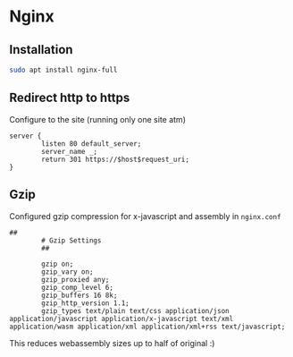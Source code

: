 # Nginx

## Installation
```bash
sudo apt install nginx-full
```

## Redirect http to https
Configure to the site (running only one site atm)

```
server {
        listen 80 default_server;
        server_name _;
        return 301 https://$host$request_uri;
}
```

## Gzip
Configured gzip compression for x-javascript and assembly in `nginx.conf`
```
##
        # Gzip Settings
        ##

        gzip on;
        gzip_vary on;
        gzip_proxied any;
        gzip_comp_level 6;
        gzip_buffers 16 8k;
        gzip_http_version 1.1;
        gzip_types text/plain text/css application/json application/javascript application/x-javascript text/xml application/wasm application/xml application/xml+rss text/javascript;
```
This reduces webassembly sizes up to half of original :)
